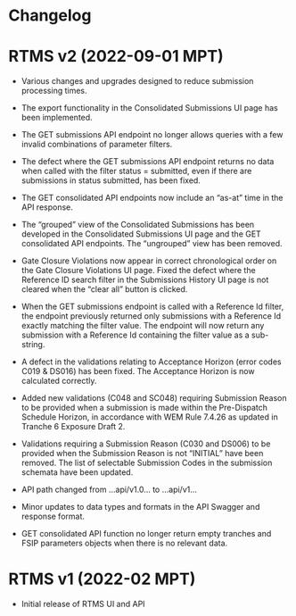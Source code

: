 # Changelog

# RTMS v2 (2022-09-01 MPT)

* Various changes and upgrades designed to reduce submission processing times.

* The export functionality in the Consolidated Submissions UI page has been implemented.

* The GET submissions API endpoint no longer allows queries with a few invalid combinations of parameter filters.

* The defect where the GET submissions API endpoint returns no data when called with the filter status = submitted, even if there are submissions in status submitted, has been fixed.

* The GET consolidated API endpoints now include an “as-at” time in the API response.

* The “grouped” view of the Consolidated Submissions has been developed in the Consolidated Submissions UI page and the GET consolidated API endpoints. The “ungrouped” view has been removed.

* Gate Closure Violations now appear in correct chronological order on the Gate Closure Violations UI page.
Fixed the defect where the Reference ID search filter in the Submissions History UI page is not cleared when the “clear all” button is clicked.

* When the GET submissions endpoint is called with a Reference Id filter, the endpoint previously returned only submissions with a Reference Id exactly matching the filter value. The endpoint will now return any submission with a Reference Id containing the filter value as a sub-string. 

* A defect in the validations relating to Acceptance Horizon (error codes C019 & DS016) has been fixed. The Acceptance Horizon is now calculated correctly.

* Added new validations (C048 and SC048) requiring Submission Reason to be provided when a submission is made within the Pre-Dispatch Schedule Horizon, in accordance with WEM Rule 7.4.26 as updated in Tranche 6 Exposure Draft 2.

* Validations requiring a Submission Reason (C030 and DS006) to be provided when the Submission Reason is not “INITIAL” have been removed.
The list of selectable Submission Codes in the submission schemata have been updated. 

* API path changed from …api/v1.0… to …api/v1…

* Minor updates to data types and formats in the API Swagger and response format.

* GET consolidated API function no longer return empty tranches and FSIP parameters objects when there is no relevant data.


# RTMS v1 (2022-02 MPT)

* Initial release of RTMS UI and API